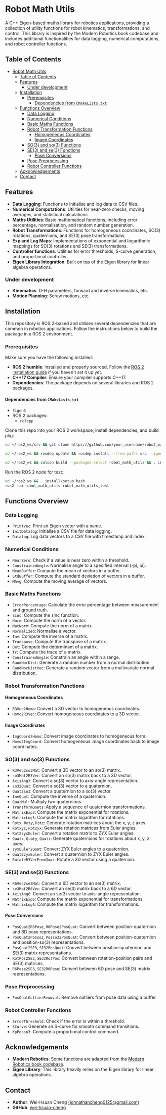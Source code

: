 # Robot Math Utils

A C++ Eigen-based maths library for robotics applications, providing a collection of utility functions for robot kinematics, transformations, and control. This library is inspired by the Modern Robotics book codebase and includes additional functionalities for data logging, numerical computations, and robot controller functions.

## Table of Contents

- [Robot Math Utils](#robot-math-utils)
  - [Table of Contents](#table-of-contents)
  - [Features](#features)
    - [Under development](#under-development)
  - [Installation](#installation)
    - [Prerequisites](#prerequisites)
      - [Dependencies from `CMakeLists.txt`](#dependencies-from-cmakeliststxt)
  - [Functions Overview](#functions-overview)
    - [Data Logging](#data-logging)
    - [Numerical Conditions](#numerical-conditions)
    - [Basic Maths Functions](#basic-maths-functions)
    - [Robot Transformation Functions](#robot-transformation-functions)
      - [Homogeneous Coordinates](#homogeneous-coordinates)
      - [Image Coordinates](#image-coordinates)
    - [SO(3) and so(3) Functions](#so3-and-so3-functions)
    - [SE(3) and se(3) Functions](#se3-and-se3-functions)
      - [Pose Conversions](#pose-conversions)
    - [Pose Preprocessing](#pose-preprocessing)
    - [Robot Controller Functions](#robot-controller-functions)
  - [Acknowledgements](#acknowledgements)
  - [Contact](#contact)

## Features

- **Data Logging**: Functions to initialise and log data to CSV files.
- **Numerical Computations**: Utilities for near-zero checks, moving averages, and statistical calculations.
- **Maths Utilities**: Basic mathematical functions, including error percentage, normalisation, and random number generation.
- **Robot Transformations**: Functions for homogeneous coordinates, SO(3) rotations, quaternions, and SE(3) pose transformations.
- **Exp and Log Maps**: Implementations of exponential and logarithmic mappings for SO(3) rotations and SE(3) transformations.
- **Controller functions**: Utilities for error thresholds, S-curve generation, and proportional controller.
- **Eigen Library Integration**: Built on top of the Eigen library for linear algebra operations.
  
### Under development

- **Kinematics**: D-H parameters, forward and inverse kinematics, etc.
- **Motion Planning**: Screw motions, etc.

## Installation

This repository is ROS 2-based and utilises several dependencies that are common in robotics applications. Follow the instructions below to build the package in a ROS 2 environment.

### Prerequisites

Make sure you have the following installed:

- **ROS 2 humble**: Installed and properly sourced. Follow the [ROS 2 installation guide](https://docs.ros.org/en/humble/Installation.html) if you haven't set it up yet.
- **C++17 Compiler**: Ensure your compiler supports C++17.
- **Dependencies**: The package depends on several libraries and ROS 2 packages.

#### Dependencies from `CMakeLists.txt`

- `Eigen3`
- ROS 2 packages:
  - `rclcpp`

Clone this repo into your ROS 2 workspace, install dependencies, and build pkg:

```bash
cd ~/ros2_ws/src && git clone https://github.com/your_username/robot_math_utils.git

cd ~/ros2_ws && rosdep update && rosdep install --from-paths src --ignore-src -r -y

cd ~/ros2_ws && colcon build --packages-select robot_math_utils && . install/setup.bash
```

Run the ROS 2 node for test:

```bash
cd ~/ros2_ws && . install/setup.bash
ros2 run robot_math_utils robot_math_utils_test
```

## Functions Overview

### Data Logging

- `PrintVec`: Print an Eigen vector with a name.
- `InitDatalog`: Initialise a CSV file for data logging.
- `Datalog`: Log data vectors to a CSV file with timestamp and index.

### Numerical Conditions

- `NearZero`: Check if a value is near zero within a threshold.
- `ConstrainedAngle`: Normalise angle to a specified interval (-pi, pi].
- `MeanBuffer`: Compute the mean of vectors in a buffer.
- `StdBuffer`: Compute the standard deviation of vectors in a buffer.
- `MAvg`: Compute the moving average of vectors.

### Basic Maths Functions

- `ErrorPercentage`: Calculate the error percentage between measurement and ground truth.
- `Sinc`: Compute the sinc function.
- `Norm`: Compute the norm of a vector.
- `MatNorm`: Compute the norm of a matrix.
- `Normalized`: Normalise a vector.
- `Inv`: Compute the inverse of a matrix.
- `Transpose`: Compute the transpose of a matrix.
- `Det`: Compute the determinant of a matrix.
- `Tr`: Compute the trace of a matrix.
- `ConstrainedAngle`: Constrain an angle within a range.
- `RandNorDist`: Generate a random number from a normal distribution.
- `RandNorDistVec`: Generate a random vector from a multivariate normal distribution.

### Robot Transformation Functions

#### Homogeneous Coordinates

- `R3Vec2Homo`: Convert a 3D vector to homogeneous coordinates.
- `Homo2R3Vec`: Convert homogeneous coordinates to a 3D vector.

#### Image Coordinates

- `ImgCoord2Homo`: Convert image coordinates to homogeneous form.
- `Homo2ImgCoord`: Convert homogeneous image coordinates back to image coordinates.

### SO(3) and so(3) Functions

- `R3Vec2so3Mat`: Convert a 3D vector to an so(3) matrix.
- `so3Mat2R3Vec`: Convert an so(3) matrix back to a 3D vector.
- `AxisAng3`: Convert a so(3) vector to axis-angle representation.
- `so32Quat`: Convert a so(3) vector to a quaternion.
- `Quat2so3`: Convert a quaternion to a so(3) vector.
- `InvQuat`: Compute the inverse of a quaternion.
- `QuatMul`: Multiply two quaternions.
- `TransformQuats`: Apply a sequence of quaternion transformations.
- `MatrixExp3`: Compute the matrix exponential for rotations.
- `MatrixLog3`: Compute the matrix logarithm for rotations.
- `Rotx`, `Roty`, `Rotz`: Generate rotation matrices about the x, y, z axes.
- `Rotxyz`, `Rotzyx`: Generate rotation matrices from Euler angles.
- `Rot2zyxEuler`: Convert a rotation matrix to ZYX Euler angles.
- `Quatx`, `Quaty`, `Quatz`: Generate quaternions for rotations about x, y, z axes.
- `zyxEuler2Quat`: Convert ZYX Euler angles to a quaternion.
- `Quat2zyxEuler`: Convert a quaternion to ZYX Euler angles.
- `RotateR3VecFromQuat`: Rotate a 3D vector using a quaternion.

### SE(3) and se(3) Functions

- `R6Vec2se3Mat`: Convert a 6D vector to an se(3) matrix.
- `se3Mat2R6Vec`: Convert an se(3) matrix back to a 6D vector.
- `AxisAng6`: Convert an se(3) vector to axis-angle representation.
- `MatrixExp6`: Compute the matrix exponential for transformations.
- `MatrixLog6`: Compute the matrix logarithm for transformations.

#### Pose Conversions

- `PosQuat2R6Pose`, `R6Pose2PosQuat`: Convert between position-quaternion and 6D pose representations.
- `PosQuat2Posso3`, `Posso32PosQuat`: Convert between position-quaternion and position-so(3) representations.
- `PosQuat2SE3`, `SE32PosQuat`: Convert between position-quaternion and SE(3) matrix representations.
- `RotPos2SE3`, `SE32RotPos`: Convert between rotation-position pairs and SE(3) matrices.
- `R6Pose2SE3`, `SE32R6Pose`: Convert between 6D pose and SE(3) matrix representations.

### Pose Preprocessing

- `PosQuatOutlierRemoval`: Remove outliers from pose data using a buffer.

### Robot Controller Functions

- `ErrorThreshold`: Check if the error is within a threshold.
- `SCurve`: Generate an S-curve for smooth command transitions.
- `KpPosso3`: Compute a proportional control command.
  
## Acknowledgements

- **Modern Robotics**: Some functions are adapted from the [Modern Robotics book codebase](https://github.com/Le0nX/ModernRoboticsCpp).
- **Eigen Library**: This library heavily relies on the Eigen library for linear algebra operations.

## Contact

- **Author**: Wei-Hsuan Cheng [(johnathancheng0125@gmail.com)](mailto:johnathancheng0125@gmail.com)
- **GitHub**: [wei-hsuan-cheng](https://github.com/wei-hsuan-cheng)


